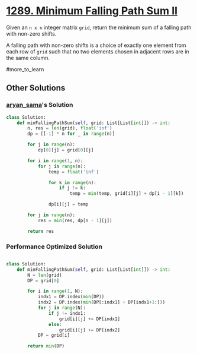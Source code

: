 # [1289. Minimum Falling Path Sum II](https://leetcode.com/problems/minimum-falling-path-sum-ii/description/?envType=daily-question&envId=2024-04-26)

Given an `n x n` integer matrix `grid`, return the minimum sum of a falling path with non-zero shifts.

A falling path with non-zero shifts is a choice of exactly one element from each row of `grid` such that no two elements chosen in adjacent rows are in the same column.

#more_to_learn 
## Other Solutions

### [aryan_sama](https://leetcode.com/u/aryan_sama/)'s Solution

```python
class Solution:
    def minFallingPathSum(self, grid: List[List[int]]) -> int:
        n, res = len(grid), float('inf')
        dp = [[-1] * n for _ in range(n)]

        for j in range(n):
            dp[0][j] = grid[0][j]

        for i in range(1, n):
            for j in range(n):
                temp = float('inf')

                for k in range(n):
                    if j != k:
                        temp = min(temp, grid[i][j] + dp[i - 1][k])

                dp[i][j] = temp

        for j in range(n):
            res = min(res, dp[n - 1][j])

        return res
```


### Performance Optimized Solution

```python

class Solution:
    def minFallingPathSum(self, grid: List[List[int]]) -> int:
        N = len(grid)
        DP = grid[0]

        for i in range(1, N):
            indx1 = DP.index(min(DP))
            indx2 = DP.index(min(DP[:indx1] + DP[indx1+1:]))
            for j in range(N):
                if j != indx1:
                    grid[i][j] += DP[indx1]
                else:
                    grid[i][j] += DP[indx2]
            DP = grid[i]

        return min(DP)
```